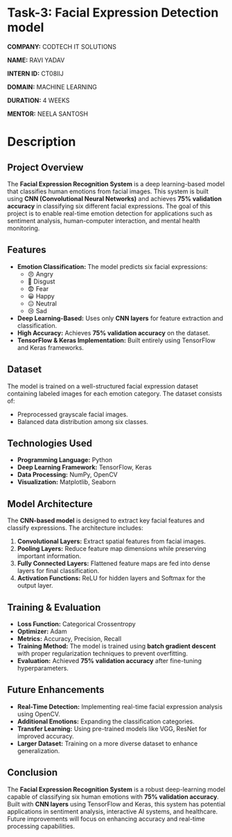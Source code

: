 # **Task-3:** Facial Expression Detection model

**COMPANY:** CODTECH IT SOLUTIONS

**NAME:** RAVI YADAV

**INTERN ID:** CT08IIJ

**DOMAIN:** MACHINE LEARNING

**DURATION:** 4 WEEKS

**MENTOR:** NEELA SANTOSH


# **Description**

## Project Overview
The **Facial Expression Recognition System** is a deep learning-based model that classifies human emotions from facial images. This system is built using **CNN (Convolutional Neural Networks)** and achieves **75% validation accuracy** in classifying six different facial expressions. The goal of this project is to enable real-time emotion detection for applications such as sentiment analysis, human-computer interaction, and mental health monitoring.

## Features
- **Emotion Classification:** The model predicts six facial expressions:
  - 😠 Angry
  - 🤢 Disgust
  - 😨 Fear
  - 😀 Happy
  - 😐 Neutral
  - 😢 Sad
- **Deep Learning-Based:** Uses only **CNN layers** for feature extraction and classification.
- **High Accuracy:** Achieves **75% validation accuracy** on the dataset.
- **TensorFlow & Keras Implementation:** Built entirely using TensorFlow and Keras frameworks.

## Dataset
The model is trained on a well-structured facial expression dataset containing labeled images for each emotion category. The dataset consists of:
- Preprocessed grayscale facial images.
- Balanced data distribution among six classes.

## Technologies Used
- **Programming Language:** Python
- **Deep Learning Framework:** TensorFlow, Keras
- **Data Processing:** NumPy, OpenCV
- **Visualization:** Matplotlib, Seaborn

## Model Architecture
The **CNN-based model** is designed to extract key facial features and classify expressions. The architecture includes:
1. **Convolutional Layers:** Extract spatial features from facial images.
2. **Pooling Layers:** Reduce feature map dimensions while preserving important information.
3. **Fully Connected Layers:** Flattened feature maps are fed into dense layers for final classification.
4. **Activation Functions:** ReLU for hidden layers and Softmax for the output layer.

## Training & Evaluation
- **Loss Function:** Categorical Crossentropy
- **Optimizer:** Adam
- **Metrics:** Accuracy, Precision, Recall
- **Training Method:** The model is trained using **batch gradient descent** with proper regularization techniques to prevent overfitting.
- **Evaluation:** Achieved **75% validation accuracy** after fine-tuning hyperparameters.

## Future Enhancements
- **Real-Time Detection:** Implementing real-time facial expression analysis using OpenCV.
- **Additional Emotions:** Expanding the classification categories.
- **Transfer Learning:** Using pre-trained models like VGG, ResNet for improved accuracy.
- **Larger Dataset:** Training on a more diverse dataset to enhance generalization.

## Conclusion
The **Facial Expression Recognition System** is a robust deep-learning model capable of classifying six human emotions with **75% validation accuracy**. Built with **CNN layers** using TensorFlow and Keras, this system has potential applications in sentiment analysis, interactive AI systems, and healthcare. Future improvements will focus on enhancing accuracy and real-time processing capabilities.

